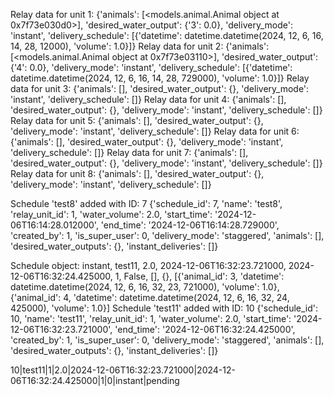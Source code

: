 Relay data for unit 1: {'animals': [<models.animal.Animal object at 0x7f73e030d0>], 'desired_water_output': {'3': 0.0}, 'delivery_mode': 'instant', 'delivery_schedule': [{'datetime': datetime.datetime(2024, 12, 6, 16, 14, 28, 12000), 'volume': 1.0}]}
Relay data for unit 2: {'animals': [<models.animal.Animal object at 0x7f73e03110>], 'desired_water_output': {'4': 0.0}, 'delivery_mode': 'instant', 'delivery_schedule': [{'datetime': datetime.datetime(2024, 12, 6, 16, 14, 28, 729000), 'volume': 1.0}]}
Relay data for unit 3: {'animals': [], 'desired_water_output': {}, 'delivery_mode': 'instant', 'delivery_schedule': []}
Relay data for unit 4: {'animals': [], 'desired_water_output': {}, 'delivery_mode': 'instant', 'delivery_schedule': []}
Relay data for unit 5: {'animals': [], 'desired_water_output': {}, 'delivery_mode': 'instant', 'delivery_schedule': []}
Relay data for unit 6: {'animals': [], 'desired_water_output': {}, 'delivery_mode': 'instant', 'delivery_schedule': []}
Relay data for unit 7: {'animals': [], 'desired_water_output': {}, 'delivery_mode': 'instant', 'delivery_schedule': []}
Relay data for unit 8: {'animals': [], 'desired_water_output': {}, 'delivery_mode': 'instant', 'delivery_schedule': []}


Schedule 'test8' added with ID: 7
{'schedule_id': 7, 'name': 'test8', 'relay_unit_id': 1, 'water_volume': 2.0, 'start_time': '2024-12-06T16:14:28.012000', 'end_time': '2024-12-06T16:14:28.729000', 'created_by': 1, 'is_super_user': 0, 'delivery_mode': 'staggered', 'animals': [], 'desired_water_outputs': {}, 'instant_deliveries': []}


Schedule object: instant, test11, 2.0, 2024-12-06T16:32:23.721000, 2024-12-06T16:32:24.425000, 1, False, [], {}, [{'animal_id': 3, 'datetime': datetime.datetime(2024, 12, 6, 16, 32, 23, 721000), 'volume': 1.0}, {'animal_id': 4, 'datetime': datetime.datetime(2024, 12, 6, 16, 32, 24, 425000), 'volume': 1.0}]
Schedule 'test11' added with ID: 10
{'schedule_id': 10, 'name': 'test11', 'relay_unit_id': 1, 'water_volume': 2.0, 'start_time': '2024-12-06T16:32:23.721000', 'end_time': '2024-12-06T16:32:24.425000', 'created_by': 1, 'is_super_user': 0, 'delivery_mode': 'staggered', 'animals': [], 'desired_water_outputs': {}, 'instant_deliveries': []}


10|test11|1|2.0|2024-12-06T16:32:23.721000|2024-12-06T16:32:24.425000|1|0|instant|pending
